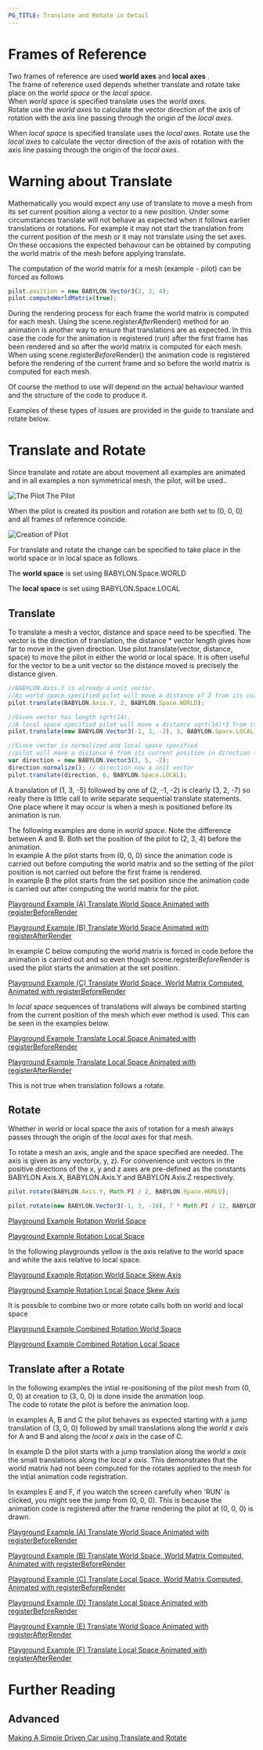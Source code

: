 ```yaml
---
PG_TITLE: Translate and Rotate in Detail
---
```


# Frames of Reference

Two frames of reference are used **world axes** and **local axes** .  
The frame of reference used depends whether translate and rotate take place on the *world space* or the *local space*.  
When *world space* is specified translate uses the *world axes*.  
Rotate use the *world axes* to calculate the vector direction of the axis of rotation with the axis line passing through the origin of the *local axes*. 

When *local space* is specified translate uses the *local axes*. 
Rotate use the *local axes*  to calculate the vector direction of the axis of rotation with the axis line passing through the origin of the *local axes*. 

# Warning about Translate

Mathematically you would expect any use of translate to move a mesh from its set current position along a vector to a new position. 
Under some circumstances translate will not behave as expected when it follows earlier translations or rotations. For example it may not start the 
translation from the current position of the mesh or it may not translate using the set axes. On these occasions the expected behaviour 
can be obtained by computing the world matrix of the mesh before applying translate. 

The computation of the world matrix for a mesh (example - pilot) can be forced as follows 
```javascript
pilot.position = new BABYLON.Vector3(2, 3, 4);
pilot.computeWorldMatrix(true);
```

During the rendering process for each frame the world matrix is computed for each mesh. Using the scene.register*After*Render() method for an animation is another way to ensure 
that translations are as expected. In this case the code for the animation is registered (run) after the first frame has been rendered and so after the world matrix is computed 
for each mesh. When using scene.register*Before*Render() the animation code is registered before the rendering of the current frame 
and so before the world matrix is computed for each mesh.

Of course the method to use will depend on the actual behaviour wanted and the structure of the code to produce it. 

Examples of these types of issues are provided in the guide to translate and rotate below.

# Translate and Rotate

Since translate and rotate are about movement all examples are animated and in all examples a non symmetrical mesh, the pilot, will be used.. 

![The Pilot](/img/pilot.jpg)
The Pilot

When the pilot is created its position and rotation are both set to (0, 0, 0) and all frames of reference 
coincide.

![Creation of Pilot](/img/pilot1.jpg)

For translate and rotate the change can be specified to take place in the world space or in local space as follows. 

The **world space** is set using BABYLON.Space.WORLD

The **local space** is set using BABYLON.Space.LOCAL

## Translate 

To translate a mesh a vector, distance and space need to be specified. The vector is the direction of translation, the distance * vector length gives how far to move in the given direction. 
Use pilot.translate(vector, distance, space) to move the pilot in either the world or local space. 
It is often useful for the vector to be a unit vector so the distance moved is precisely the distance given.

```javascript
//BABYLON.Axis.Y is already a unit vector. 
//As world space specified pilot will move a distance of 2 from its current position in the direction (0, 1, 0).
pilot.translate(BABYLON.Axis.Y, 2, BABYLON.Space.WORLD);

//Given vector has length sqrt(14). 
//A local space specified pilot will move a distance sqrt(14)*3 from its current position in direction (-1, 3, -2)
pilot.translate(new BABYLON.Vector3(-1, 3, -2), 3, BABYLON.Space.LOCAL);

//Since vector is normalized and local space specified 
//pilot will move a distance 6 from its current position in direction (3, 5, -2)
var direction = new BABYLON.Vector3(3, 5, -2);
direction.normalize(); // direction now a unit vector
pilot.translate(direction, 6, BABYLON.Space.LOCAL);
```

A translation of (1, 3, -5) followed by one of (2, -1, -2) is clearly (3, 2, -7) so really there is little call to write separate 
sequential translate statements. One place where it may occur is when a mesh is positioned before its animation is run. 

The following examples are done in *world space*. Note the difference between A and B. Both set the position of the pilot to (2, 3, 4) before the animation.  
In example A the pilot starts from (0, 0, 0) since the animation code is carried out before computing the world matrix and so the setting of the 
pilot position is not carried out before the first frame is rendered.  
In example B the pilot starts from the set position since the animation code is carried out after computing the world matrix for the pilot.

[Playground Example (A) Translate World Space Animated with registerBeforeRender](http://www.babylonjs-playground.com/#1ZMJQV#13)

[Playground Example (B) Translate World Space Animated with registerAfterRender](http://www.babylonjs-playground.com/#1ZMJQV#14)


In example C below computing the world matrix is forced in code before the animation is carried out and so even though scene.register*Before*Render is used 
the pilot starts the animation at the set position.

[Playground Example (C) Translate World Space, World Matrix Computed, Animated with registerBeforeRender ](http://www.babylonjs-playground.com/#1ZMJQV#15)

In *local space* sequences of translations will always be combined starting from the current position of the mesh which ever method is used. 
This can be seen in the examples below.

[Playground Example Translate Local Space Animated with registerBeforeRender](http://www.babylonjs-playground.com/#1ZMJQV#16)

[Playground Example Translate Local Space Animated with registerAfterRender](http://www.babylonjs-playground.com/#1ZMJQV#28)

This is not true when translation follows a rotate.

## Rotate

Whether in world or local space the axis of rotation for a mesh always passes through the origin of the *local axes* for that mesh.

To rotate a mesh an axis, angle and the space specified are needed. The axis is given as any vector(x, y, z). 
For convenience unit vectors in the positive directions of the x, y and z axes are pre-defined as the constants BABYLON.Axis.X, BABYLON.Axis.Y and BABYLON.Axis.Z respectively.

```javascript
pilot.rotate(BABYLON.Axis.Y, Math.PI / 2, BABYLON.Space.WORLD);

pilot.rotate(new BABYLON.Vector3(-1, 3, -10), 7 * Math.PI / 12, BABYLON.Space.LOCAL);
```

[Playground Example Rotation World Space](http://www.babylonjs-playground.com/#1ZMJQV#4)

[Playground Example Rotation Local Space](http://www.babylonjs-playground.com/#1ZMJQV#7)

In the following playgrounds yellow is the axis relative to the world space and white 
the axis relative to local space.

[Playground Example Rotation World Space Skew Axis](http://www.babylonjs-playground.com/#1ZMJQV#9)

[Playground Example Rotation Local Space Skew Axis](http://www.babylonjs-playground.com/#1ZMJQV#10)

It is possible to combine two or more rotate calls both on world and local space

[Playground Example Combined Rotation World Space](http://www.babylonjs-playground.com/#1ZMJQV#11)

[Playground Example Combined Rotation Local Space](http://www.babylonjs-playground.com/#1ZMJQV#12)


## Translate after a Rotate

In the following examples the intial re-positioning of the pilot mesh from (0, 0, 0) at creation to (3, 0, 0) is 
done inside the animation loop.   
The code to rotate the pilot is before the animation loop. 

In examples A, B and C the pilot behaves as expected starting with a jump translation of (3, 0, 0) followed by small translations 
along the *world x axis* for A and B and along the *local x axis* in the case of C.

In example D the pilot starts with a jump translation along the *world x axis* the small translations along the *local x axis*. 
This demonstrates that the world matrix had not been computed for the rotates applied to the mesh for the intial animation code registration. 

In examples E and F, if you watch the screen carefully when 'RUN' is clicked, you might see the jump from (0, 0, 0). 
This is because the animation code is registered after the frame rendering the pilot at (0, 0, 0) is drawn.

[Playground Example (A) Translate World Space Animated with registerBeforeRender](http://www.babylonjs-playground.com/#1ZMJQV#29)

[Playground Example (B) Translate World Space, World Matrix Computed, Animated with registerBeforeRender ](http://www.babylonjs-playground.com/#1ZMJQV#31)

[Playground Example (C) Translate Local Space, World Matrix Computed, Animated with registerBeforeRender ](http://www.babylonjs-playground.com/#1ZMJQV#32)

[Playground Example (D) Translate Local Space Animated with registerBeforeRender](http://www.babylonjs-playground.com/#1ZMJQV#33)

[Playground Example (E) Translate World Space Animated with registerAfterRender](http://www.babylonjs-playground.com/#1ZMJQV#34)

[Playground Example (F) Translate Local Space Animated with registerAfterRender](http://www.babylonjs-playground.com/#1ZMJQV#35)

# Further Reading

## Advanced
[Making A Simple Driven Car using Translate and Rotate](/gamelets/Car.html)